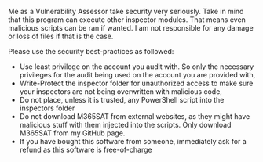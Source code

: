 Me as a Vulnerability Assessor take security very seriously. Take in mind that this program can execute other inspector modules. That means even malicious scripts can be ran if wanted. I am not responsible for any damage or loss of files if that is the case.

Please use the security best-practices as followed:
- Use least privilege on the account you audit with. So only the necessary privileges for the audit being used on the account you are provided with,
- Write-Protect the inspector folder for unauthorized access to make sure your inspectors are not being overwritten with malicious code,
- Do not place, unless it is trusted, any PowerShell script into the inspectors folder
- Do not download M365SAT from external websites, as they might have malicious stuff with them injected into the scripts. Only download M365SAT from my GitHub page.
- If you have bought this software from someone, immediately ask for a refund as this software is free-of-charge